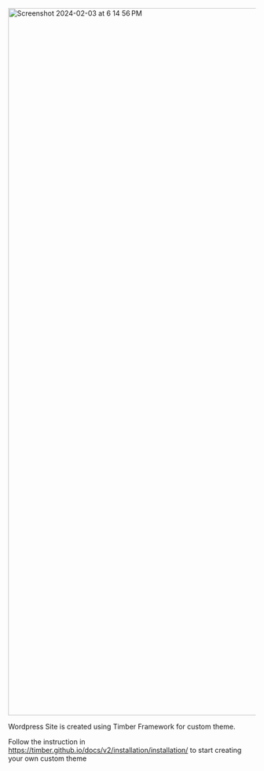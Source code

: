 
<img width="1440" alt="Screenshot 2024-02-03 at 6 14 56 PM" src="https://github.com/samiksha12/delicious-recipe/assets/21308981/8552e343-8ad7-453d-8e96-5d30474f2138">

Wordpress Site is created using Timber Framework for custom theme.

Follow the instruction in https://timber.github.io/docs/v2/installation/installation/ to start creating your own custom theme
